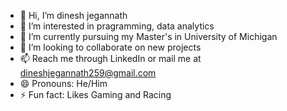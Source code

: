 - 👋 Hi, I’m dinesh jegannath
- 👀 I’m interested in pragramming, data analytics
- 🌱 I’m currently pursuing my Master's in University of Michigan 
- 💞️ I’m looking to collaborate on new projects
- 📫 Reach me through LinkedIn or mail me at dineshjegannath259@gmail.com 
- 😄 Pronouns: He/Him
- ⚡ Fun fact: Likes Gaming and Racing

<!---
dineshjegannath/dineshjegannath is a ✨ special ✨ repository because its `README.md` (this file) appears on your GitHub profile.
You can click the Preview link to take a look at your changes.
--->
